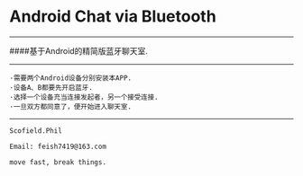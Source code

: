 # Android Chat via Bluetooth
***
####基于Android的精简版蓝牙聊天室.
***

    ·需要两个Android设备分别安装本APP.
    ·设备A、B都要先开启蓝牙.
    ·选择一个设备充当连接发起者，另一个接受连接.
    ·一旦双方都同意了，便开始进入聊天室.
    

***
```
Scofield.Phil

Email: feish7419@163.com

move fast, break things.
```